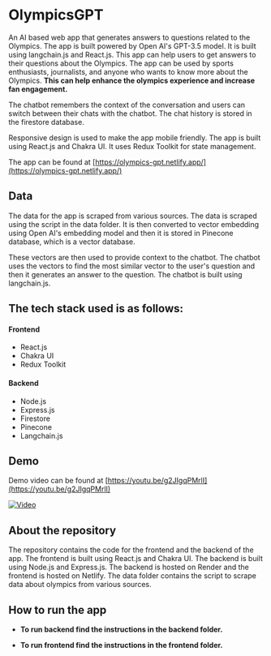 # OlympicsGPT
An AI based web app that generates answers to questions related to the Olympics. The app is built powered by Open AI's GPT-3.5 model. It is built using langchain.js and React.js. This app can help users to get answers to their questions about the Olympics. The app can be used by sports enthusiasts, journalists, and anyone who wants to know more about the Olympics. **This can help enhance the olympics experience and increase fan engagement.**

The chatbot remembers the context of the conversation and users can switch between their chats with the chatbot. The chat history is stored in the firestore database. 

Responsive design is used to make the app mobile friendly. The app is built using React.js and Chakra UI. It uses Redux Toolkit for state management.


The app can be found at [https://olympics-gpt.netlify.app/](https://olympics-gpt.netlify.app/)

## Data
The data for the app is scraped from various sources. The data is scraped using the script in the data folder. It is then converted to vector embedding using Open AI's embedding model and then it is stored in Pinecone database, which is a vector database.

These vectors are then used to provide context to the chatbot. The chatbot uses the vectors to find the most similar vector to the user's question and then it generates an answer to the question. The chatbot is built using langchain.js. 

## The tech stack used is as follows:
#### Frontend
- React.js
- Chakra UI
- Redux Toolkit

#### Backend
- Node.js
- Express.js
- Firestore
- Pinecone
- Langchain.js

## Demo
Demo video can be found at [https://youtu.be/g2JIgqPMrlI](https://youtu.be/g2JIgqPMrlI)

[![Video](https://img.youtube.com/vi/g2JIgqPMrlI/hqdefault.jpg)](https://www.youtube.com/watch?v=g2JIgqPMrlI)

## About the repository
The repository contains the code for the frontend and the backend of the app. The frontend is built using React.js and Chakra UI. The backend is built using Node.js and Express.js. The backend is hosted on Render and the frontend is hosted on Netlify. The data folder contains the script to scrape data about olympics from various sources.

## How to run the app

- **To run backend find the instructions in the backend folder.**

- **To run frontend find the instructions in the frontend folder.**
